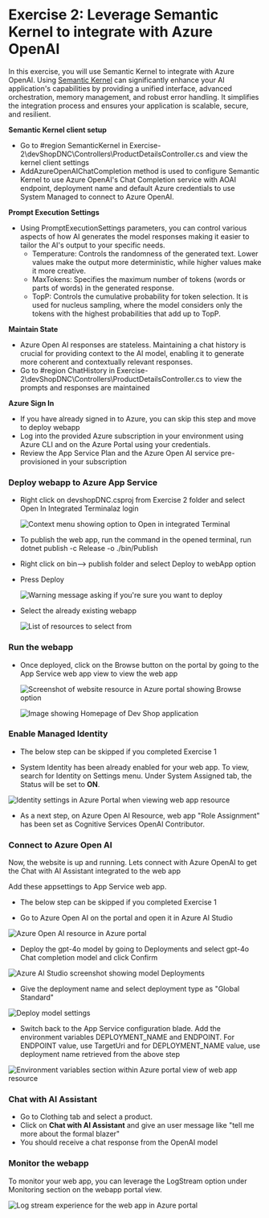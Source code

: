 # Exercise 2: Leverage Semantic Kernel to integrate with Azure OpenAI
In this exercise, you will use Semantic Kernel to integrate with Azure OpenAI. Using [Semantic Kernel](https://learn.microsoft.com/en-us/semantic-kernel/get-started/quick-start-guide?pivots=programming-language-csharp) can significantly enhance your AI application's capabilities by providing a unified interface, advanced orchestration, memory management, and robust error handling. It simplifies the integration process and ensures your application is scalable, secure, and resilient.

**Semantic Kernel client setup**
- Go to #region SemanticKernel in Exercise-2\devShopDNC\Controllers\ProductDetailsController.cs and view the kernel client settings
- AddAzureOpenAIChatCompletion method is used to configure Semantic Kernel to use Azure OpenAI's Chat Completion service with AOAI endpoint, deployment name and default Azure credentials to use System Managed to connect to Azure OpenAI. 

**Prompt Execution Settings**
- Using PromptExecutionSettings parameters, you can control various aspects of how AI generates the model responses making it easier to tailor the AI's output to your specific needs.
    - Temperature: Controls the randomness of the generated text. Lower values make the output more deterministic, while higher values make it more creative.
    - MaxTokens: Specifies the maximum number of tokens (words or parts of words) in the generated response.
    - TopP: Controls the cumulative probability for token selection. It is used for nucleus sampling, where the model considers only the tokens with the highest probabilities that add up to TopP.

**Maintain State**
- Azure Open AI responses are stateless. Maintaining a chat history is crucial for providing context to the AI model, enabling it to generate more coherent and contextually relevant responses.
- Go to #region ChatHistory in Exercise-2\devShopDNC\Controllers\ProductDetailsController.cs to view the prompts and responses are maintained 

**Azure Sign In**
- If you have already signed in to Azure, you can skip this step and move to deploy webapp
- Log into the provided Azure subscription in your environment using Azure CLI and on the Azure Portal using your credentials.
- Review the App Service Plan and the Azure Open AI service pre-provisioned in your subscription

### Deploy webapp to Azure App Service
- Right click on devshopDNC.csproj from Exercise 2 folder and select Open In Integrated Terminalaz login

  ![Context menu showing option to Open in integrated Terminal](./images/Exercise-1-terminal.png)

- To publish the web app, run the command in the opened terminal, run dotnet publish -c Release -o ./bin/Publish
- Right click on bin--> publish folder and select Deploy to webApp option
  
  
- Press Deploy
  
  ![Warning message asking if you're sure you want to deploy](./images/Exercise-1-deploy.png)

- Select the already existing webapp
  
  ![List of resources to select from](./images/Exercise-1-resource-select.png)
  
### Run the webapp
- Once deployed, click on the Browse button on the portal by going to the App Service web app view to view the web app
  
  ![Screenshot of website resource in Azure portal showing Browse option](./images/Exercise-1-browse-web.png)

  ![Image showing Homepage of Dev Shop application](./images/Exercise-1-webui.png.png)

### Enable Managed Identity

- The below step can be skipped if you completed Exercise 1

- System Identity has been already enabled for your web app. To view, search for Identity on Settings menu. Under System Assigned tab, the Status will be set to **ON**. 

 ![Identity settings in Azure Portal when viewing web app resource](./images/Exercise-1-SMI.png)

- As a next step, on Azure Open AI Resource, web app  "Role Assignment" has been set as Cognitive Services OpenAI Contributor.

### Connect to Azure Open AI

Now, the website is up and running. Lets connect with Azure OpenAI to get the Chat with AI Assistant integrated to the web app 

Add these appsettings to App Service web app.

- The below step can be skipped if you completed Exercise 1

- Go to Azure Open AI on the portal and open it in Azure AI Studio
  
 ![Azure Open AI resource in Azure portal](./images/Exercise-1-openai.png)

- Deploy the gpt-4o model by going to Deployments and select gpt-4o Chat completion model and click Confirm

 ![Azure AI Studio screenshot showing model Deployments](./images/Exercise-1-deploymodel.png)

- Give the deployment name and select deployment type as "Global Standard"

 ![Deploy model settings](./images/Exercise-1-gpt4o.png)

- Switch back to the App Service configuration blade. Add the environment variables DEPLOYMENT_NAME and ENDPOINT. For ENDPOINT value, use TargetUri and for DEPLOYMENT_NAME value, use deployment name retrieved from the above step 

 ![Environment variables section within Azure portal view of web app resource](./images/Exercise-1-envvar.png)

### Chat with AI Assistant
- Go to Clothing tab and select a product. 
- Click on **Chat with AI Assistant** and give an user message like "tell me more about the formal blazer"
- You should receive a chat response from the OpenAI model 

  
### Monitor the webapp
To monitor your web app, you can leverage the LogStream option under Monitoring section on the webapp portal view.

 ![Log stream experience for the web app in Azure portal](./images/Exercise-1-logs.png)
